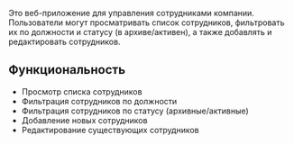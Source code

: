 Это веб-приложение для управления сотрудниками компании. Пользователи могут просматривать список сотрудников, фильтровать их по должности и статусу (в архиве/активен), а также добавлять и редактировать сотрудников.

## Функциональность

- Просмотр списка сотрудников
- Фильтрация сотрудников по должности
- Фильтрация сотрудников по статусу (архивные/активные)
- Добавление новых сотрудников
- Редактирование существующих сотрудников
